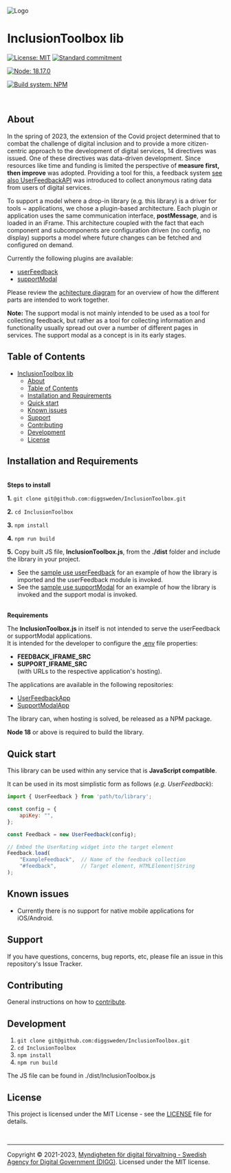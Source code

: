 <!--
SPDX-FileCopyrightText: 2023 Digg - Agency for Digital Government

SPDX-License-Identifier: MIT
-->

![Logo](https://docs.swedenconnect.se/technical-framework/latest/img/digg_centered.png)

# InclusionToolbox lib

[![License: MIT](https://img.shields.io/badge/Licence-MIT-yellow)](https://img.shields.io/badge/Licence-MIT-yellow) [![Standard commitment](https://img.shields.io/badge/Standard_for_public_code-commitment-green)](https://img.shields.io/badge/Standard_for_public_code-commitment-green)

[![Node: 18.17.0](https://img.shields.io/badge/Node-18.17.0-red)](https://img.shields.io/badge/Node-18.17.0-red)

[![Build system: NPM](https://img.shields.io/badge/Build_system-NPM_9.6-purple)](https://img.shields.io/badge/Build_system-NPM_9.6-purple)

<br />

## About
In the spring of 2023, the extension of the Covid project determined that to combat the challenge of digital inclusion
and to provide a more citizen-centric approach to the development of digital services, 14 directives was issued.
One of these directives was data-driven development. Since resources like time and funding is limited the perspective
of **measure first, then improve** was adopted. Providing a tool for this, a feedback system
[see also UserFeedbackAPI](https://github.com/diggsweden/UserFeedbackAPI) was introduced to collect anonymous rating
data from users of digital services.

To support a model where a drop-in library (e.g. this library) is a driver for tools ~ applications, we chose a
plugin-based architecture. Each plugin or application uses the same communication interface, **postMessage**, and is
loaded in an iFrame. This architecture coupled with the fact that each component and subcomponents are configuration
driven (no config, no display) supports a model where future changes can be fetched and configured on demand.

Currently the following plugins are available:
- [userFeedback](examples/userFeedback.html)
- [supportModal](examples/supportModal.html)

Please review the [achitecture diagram](docs/Component_diagram_feedback_app_module_in_drop_in_lib.drawio.svg) for an
overview of how the different parts are intended to work together.

**Note:** The support modal is not mainly intended to be used as a tool for collecting feedback, but rather as a tool
for collecting information and functionality usually spread out over a number of different pages in services. The
support modal as a concept is in its early stages.

## Table of Contents

- [InclusionToolbox lib](#inclusiontoolbox-lib)
	- [About](#about)
	- [Table of Contents](#table-of-contents)
	- [Installation and Requirements](#installation-and-requirements)
	- [Quick start](#quick-start)
	- [Known issues](#known-issues)
	- [Support](#support)
	- [Contributing](#contributing)
	- [Development](#development)
	- [License](#license)


## Installation and Requirements

<br/>**Steps to install**

**1.** ```git clone git@github.com:diggsweden/InclusionToolbox.git```

**2.** ```cd InclusionToolbox```

**3.** ```npm install```

**4.** ```npm run build```

**5.** Copy built JS file, **InclusionToolbox.js**, from the **./dist** folder and include the library in your project.
<br/>

- See the [sample use userFeedback](examples/userFeedback.html) for an example of how the library is imported
and the userFeedback module is invoked.
- See the [sample use supportModal](examples/supportModal.html) for an example of how the library is invoked and the
support modal is invoked.

<br/>**Requirements**

The **InclusionToolbox.js** in itself is not intended to serve the userFeedback or supportModal applications. <br/>It is
intended for the developer to configure the [.env](.env) file properties:
- **FEEDBACK_IFRAME_SRC**
- **SUPPORT_IFRAME_SRC**
<br/>(with URLs to the respective application's hosting).

The applications are available in the following repositories:
- [UserFeedbackApp](https://github.com/diggsweden/UserFeedbackApp)
- [SupportModalApp](https://github.com/diggsweden/SupportModalApp)

The library can, when hosting is solved, be released as a NPM package.

**Node 18** or above is required to build the library.

## Quick start
This library can be used within any service that is **JavaScript compatible**.

It can be used in its most simplistic form as follows (*e.g. UserFeedback*):
```JavaScript
import { UserFeedback } from 'path/to/library';

const config = {
	apiKey: "",
};

const Feedback = new UserFeedback(config);

// Embed the UserRating widget into the target element
Feedback.load(
	"ExampleFeedback",	// Name of the feedback collection
	"#feedback",		// Target element, HTMLElement|String
);
```

## Known issues

* Currently there is no support for native mobile applications for iOS/Android.

## Support

If you have questions, concerns, bug reports, etc, please file an issue in this repository's Issue Tracker.

## Contributing

General instructions on how to [contribute](CONTRIBUTING.adoc).

## Development
1. ```git clone git@github.com:diggsweden/InclusionToolbox.git```
2. ```cd InclusionToolbox```
3. ```npm install```
4. ```npm run build```

The JS file can be found in ./dist/InclusionToolbox.js
## License

This project is licensed under the MIT License - see the [LICENSE](LICENSE) file for details.

<br/>

----

Copyright &copy;
2021-2023, [Myndigheten för digital förvaltning - Swedish Agency for Digital Government (DIGG)](http://www.digg.se).
Licensed under the MIT license.
